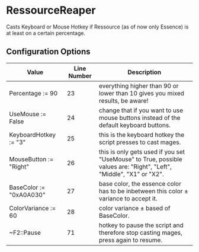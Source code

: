 # RessourceReaper

Casts Keyboard or Mouse Hotkey if Ressource (as of now only Essence) is at least on a certain percentage.

## Configuration Options
|Value|Line Number|Description|
|---|---|---|
Percentage := 90 	       |23   |everything higher than 90 or lower than 10 gives you mixed results, be aware!
UseMouse := False			   |24   |change that if you want to use mouse buttons instead of the default keyboard buttons.
KeyboardHotkey := "3" 	 |25   |this is the keyboard hotkey the script presses to cast mages.
MouseButton := "Right" 	 |26   |this is only gets used if you set "UseMouse" to True, possible values are: "Right", "Left", "Middle", "X1" or "X2".
BaseColor := "0xA0A030"	 |27   |base color, the essence color has to be inbetween this color ± variance to accept it.
ColorVariance := 60		   |28   |color variance ± based of BaseColor.
~F2::Pause					     |71   |hotkey to pause the script and therefore stop casting mages, press again to resume.

